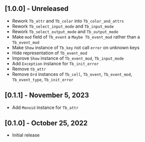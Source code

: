 ## [1.0.0] - Unreleased

- Rework `Tb_attr` and `Tb_color` into `Tb_color_and_attrs`
- Rework `Tb_select_input_mode` and `Tb_input_mode`
- Rework `Tb_select_output_mode` and `Tb_output_mode`
- Make `mod` field of `Tb_event` a `Maybe Tb_event_mod` rather than a `Tb_event_mod`
- Make `Show` instance of `Tb_key` not call `error` on unknown keys
- Hide representation of `Tb_event_mod`
- Improve `Show` instance of `Tb_event_mod`, `Tb_input_mode`
- Add `Exception` instance for `Tb_init_error`
- Remove `tb_attr`
- Remove `Ord` instances of `Tb_cell`, `Tb_event`, `Tb_event_mod`, `Tb_event_type`, `Tb_init_error`

## [0.1.1] - November 5, 2023

- Add `Monoid` instance for `Tb_attr`

## [0.1.0] - October 25, 2022

- Initial release
